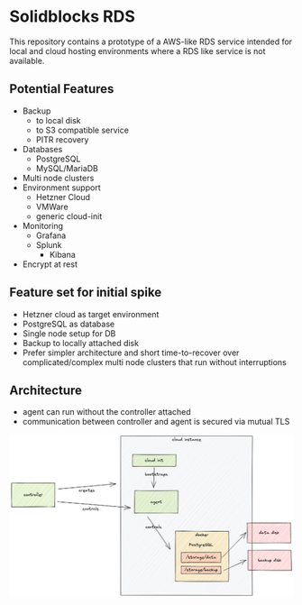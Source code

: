 # Solidblocks RDS

This repository contains a prototype of a AWS-like RDS service intended for local and cloud hosting environments where a RDS like service is not available.

## Potential Features 

* Backup
  * to local disk
  * to S3 compatible service
  * PITR recovery
* Databases
  * PostgreSQL
  * MySQL/MariaDB
* Multi node clusters
* Environment support
  * Hetzner Cloud
  * VMWare
  * generic cloud-init
* Monitoring
  * Grafana
  * Splunk
    * Kibana
* Encrypt at rest

## Feature set for initial spike

* Hetzner cloud as target environment
* PostgreSQL as database
* Single node setup for DB
* Backup to locally attached disk
* Prefer simpler architecture and short time-to-recover over complicated/complex multi node clusters that run without interruptions


## Architecture

* agent can run without the controller attached
* communication between controller and agent is secured via mutual TLS

![architecture 1](doc/architecture1.png)